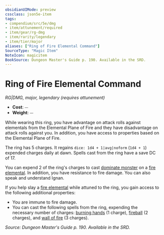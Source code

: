 ```yaml
---
obsidianUIMode: preview
cssclass: json5e-item
tags:
- compendium/src/5e/dmg
- item/attunement/required
- item/gear/rg-dmg
- item/rarity/legendary
- item/tier/major
aliases: ["Ring of Fire Elemental Command"]
SourceType: "Magic Item"
NoteIcon: magicitem
BookSource: Dungeon Master's Guide p. 190. Available in the SRD.
---
```

# Ring of Fire Elemental Command
*RG|DMG, major, legendary (requires attunement)*  

- **Cost**: ⏤
- **Weight**: ⏤

While wearing this ring, you have advantage on attack rolls against elementals from the Elemental Plane of Fire and they have disadvantage on attack rolls against you. In addition, you have access to properties based on the Elemental Plane of Fire.

The ring has 5 charges. It regains `dice: 1d4 + 1|avg|noform` (`1d4 + 1`) expended charges daily at dawn. Spells cast from the ring have a save DC of 17.

You can expend 2 of the ring's charges to cast [dominate monster](/3-Mechanics/CLI/spells/dominate-monster.md) on a [fire elemental](/3-Mechanics/CLI/bestiary/elemental/fire-elemental.md). In addition, you have resistance to fire damage. You can also speak and understand Ignan.

If you help slay a [fire elemental](/3-Mechanics/CLI/bestiary/elemental/fire-elemental.md) while attuned to the ring, you gain access to the following additional properties:

- You are immune to fire damage.  
- You can cast the following spells from the ring, expending the necessary number of charges: [burning hands](/3-Mechanics/CLI/spells/burning-hands.md) (1 charge), [fireball](/3-Mechanics/CLI/spells/fireball.md) (2 charges), and [wall of fire](/3-Mechanics/CLI/spells/wall-of-fire.md) (3 charges).  

*Source: Dungeon Master's Guide p. 190. Available in the SRD.*